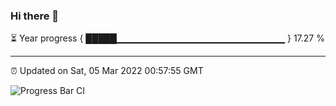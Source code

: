 ### Hi there 👋

⏳ Year progress { █████▁▁▁▁▁▁▁▁▁▁▁▁▁▁▁▁▁▁▁▁▁▁▁▁▁ } 17.27 %

---

⏰ Updated on Sat, 05 Mar 2022 00:57:55 GMT

![Progress Bar CI](https://github.com/liununu/liununu/workflows/Progress%20Bar%20CI/badge.svg)
